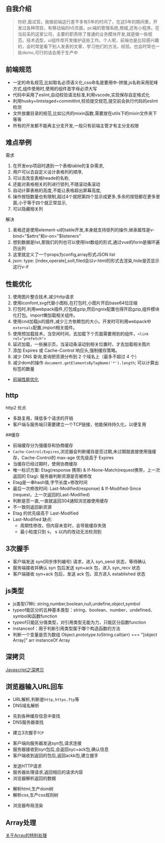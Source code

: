 <!--
 * @Author: yangjj
 * @Date: 2019-08-13 09:01:16
 * @LastEditors: yangjj
 * @LastEditTime: 2019-08-20 15:58:13
 * @Description: file content
 -->
## 自我介绍
> 你好,面试官。我做前端这行差不多有5年的时间了，在这5年的期间里，开发过各种项目，有移动端的h5页面，pc端的管理系统,商城,还有小程序。在当前呆的这家公司，主要的职责除了普通的业务模块开发,就是做一些规范，技术选型，ui组件库开发维护这些工作。个人呢，前端也是比较感兴趣的，会时常是看下别人发表的文章，学习他们的方法，经验。也会时常也一些demo,可行的话会用于生产中

## 前端规范
* 一定的命名规范,比如取名必须语义化,css命名是要用中-拼接,js名称采用驼峰方式,组件使用时,使用的组件首字母必须大写
* 代码中采用了eslint,自动校验语法标准,利用vscode,实现保存自定格式化
* 利用husky+lintstaged+commitlint,校验提交规范,提交前会执行代码的eslint检测
* 文件放置目录的规范,比如公共的mixin函数,需要放在utils下的mixin文件夹下等等
* 所有的开发都不能再主分支开发,一般只有前端主管才有主分支权限


## 难点举例
需求
1. 在开发erp项目时遇到一个表格table的复杂需求,
2. 用户可以去自定义设计表格列的顺序,
3. 可以去改变表格heade的名称,
4. 还能对表格相关的列进行锁列,不随滚动条滚动
5. 自动计算表格的高度,不能让表格超出屏幕高度,
6. 操作按钮数量也有限制,超过4个就把第四个显示成更多,多余的按钮都在更多里面,小于等于四个就正常显示,
7. 可以隐藏相关列

解决
1. 表格还是使用element-ui的table开发,本身就支持锁列的操作,继承属性是v-bind="$attrs"和v-on="$listeners"
2. 想到数据是list,那我们的列也可以使用list数组的形式,通过vue的forin是循环遍历出列
3. 这里就定义了一个props为config,array形式JSON list
4. json: type: [index,operate],solt,filed会以v-html的形式去渲染,hide是否显示这行v-if


## 性能优化
1. 使用图片整合技术,减少http请求
2. 使用iconfont,svg代替小图标,在打包时,小图片开启base64位压缩
3. 打包时,利用webpack插件,打包成gzip,然后ngnix配置也得开启gzip,组件模块化打包。import懒加载相关组件。
4. 使用cnd加载js的插件,减少三方依赖包的大小。开发时可利用webpack中`externals`配置,import相关插件。
5. 使用预加载技术，当空闲时间，去加载下个页面需要用到的组件，`<link rel="prefetch">`
6. 延迟加载，一些展示页，当滚动条滚动到相关位置时，才去加载相关图片
7. 添加 Expires 或 Cache-Control 响应头,强制缓存策略。
8. 减少 DNS 查询,查询把资源分布到 2 个域名上（最多不超过 4 个）
9. 减少dom的操作 `document.getElementsByTagName('*').length`; 可以计算出标签的数量
* [前端性能优化](https://csspod.com/frontend-performance-best-practices/)




## http
 http2 优点
 * 多路复用，降低多个请求的开销
 * 客户端与服务端只需要建立一个TCP链接，他能保持持久化，以便复用

##缓存
 * 前端缓存分为强缓存和协商缓存
 * `Cache-Control/Expires`,浏览器会判断缓存是否过期,未过期就直接使用强缓存，Cache-Control的 max-age 优先级高于 Expires
 * 当缓存已经过期时，使用协商缓存
 * 唯一标识方案:  Etag(response 携带) & If-None-Match(request携带，上一次返回的 Etag): 服务器判断资源是否被修改
 * Etag是一串hash值,字节长度+修改时间
 * 最后一次修改时间: Last-Modified(response) & If-Modified-Since (request，上一次返回的Last-Modified)
 * 判断是否一直,一直就返回304通知浏览器使用缓存
 * 不一致则返回新资源
 * Etag 的优先级高于 Last-Modified
 * Last-Modified 缺点: 
   - 周期性修改，但内容未变时，会导致缓存失效
   - 最小粒度只到 s， s 以内的改动无法检测到

## 3次握手
* 客户端发送 syn(同步序列编号) 请求，进入 syn_send 状态，等待确认
* 服务端接收并确认 syn 包后发送 syn+ack 包，进入 syn_recv 状态
* 客户端接收 syn+ack 包后，发送 ack 包，双方进入 established 状态




## js类型

* js类型(7种): string,number,boolean,null,undefine,object,symbol
* typeof能区分的五种基本类型：string、boolean、number、undefined、symbol和函数function
* typeof只能区分值类型，对引用类型无能为力，只能区分函数function
* instanceof：用于判断引用类型属于哪个构造函数的方法
* 判断一个变量是否为数组 Object.prototype.toString.call(arr) === "[object Array]" arr instanceOf Array

## 深拷贝
[Javascript之深拷贝](https://zhuanlan.zhihu.com/p/23251162)


## 浏览器输入URL回车
* URL解析,判断是`http,https,ftp`等
* DNS域名解析
 - 先到各种缓存信息中查找
 - DNS服务器查找
* 建立3次握手`TCP`
 - 客户端向服务器发送syn包,请求连接
 - 服务器接收到syn包后,会返回syc+ack包,确认信息
 - 客户端收到返回的包后,返回ackb包,建立握手
* 发送HTTP请求
* 服务器处理请求,返回相应的请求内容
* 浏览器解析返回的数据
 - 解析html,生产dom树
 - 解析css,生产css规则树
* 浏览器布局渲染

## Array处理
[关于Array的特别处理](https://juejin.im/post/5d579cd36fb9a06aea6190db)

